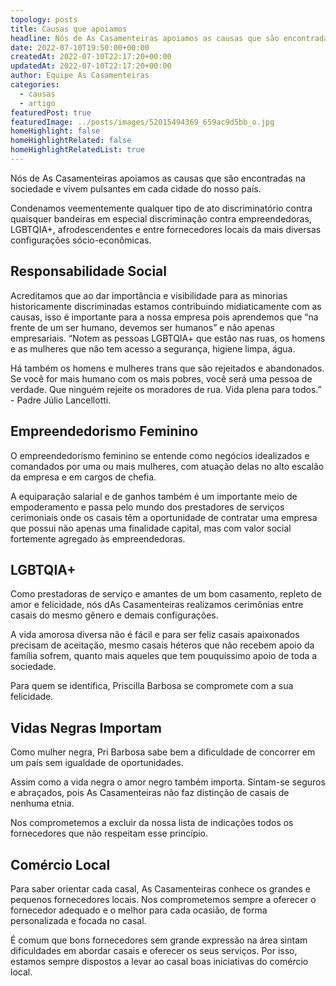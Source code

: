 ```yaml
---
topology: posts
title: Causas que apoiamos
headline: Nós de As Casamenteiras apoiamos as causas que são encontradas na sociedade e vivem pulsantes em cada cidade do nosso país.
date: 2022-07-10T19:50:00+00:00
createdAt: 2022-07-10T22:17:20+00:00
updatedAt: 2022-07-10T22:17:20+00:00
author: Equipe As Casamenteiras
categories:
  - causas
  - artigo
featuredPost: true
featuredImage: ../posts/images/52015494369_659ac9d5bb_o.jpg
homeHighlight: false
homeHighlightRelated: false
homeHighlightRelatedList: true
---
```


Nós de As Casamenteiras apoiamos as causas que são encontradas na sociedade e vivem pulsantes em cada cidade do nosso país.

Condenamos veementemente qualquer tipo de ato discriminatório contra quaisquer bandeiras em especial discriminação contra empreendedoras, LGBTQIA+, afrodescendentes e entre fornecedores locais da mais diversas configurações sócio-econômicas.

## Responsabilidade Social

Acreditamos que ao dar importância e visibilidade para as minorias historicamente discriminadas estamos contribuindo midiaticamente com as causas, isso é importante para a nossa empresa pois aprendemos que “na frente de um ser humano, devemos ser humanos” e não apenas empresariais.
“Notem as pessoas LGBTQIA+ que estão nas ruas, os homens e as mulheres que não tem acesso a segurança, higiene limpa, água.

Há também os homens e mulheres trans que são rejeitados e abandonados. Se você for mais humano com os mais pobres, você será uma pessoa de verdade. Que ninguém rejeite os moradores de rua. Vida plena para todos.” - Padre Júlio Lancellotti.

## Empreendedorismo Feminino

O empreendedorismo feminino se entende como negócios idealizados e comandados por uma ou mais mulheres, com atuação delas no alto escalão da empresa e em cargos de chefia.

A equiparação salarial e de ganhos também é um importante meio de empoderamento e passa pelo mundo dos prestadores de serviços cerimoniais onde os casais têm a oportunidade de contratar uma empresa que possui não apenas uma finalidade capital, mas com valor social fortemente agregado às empreendedoras.

## LGBTQIA+

Como prestadoras de serviço e amantes de um bom casamento, repleto de amor e felicidade, nós dAs Casamenteiras realizamos cerimônias entre casais do mesmo gênero e demais configurações.

A vida amorosa diversa não é fácil e para ser feliz casais apaixonados precisam de aceitação, mesmo casais héteros que não recebem apoio da família sofrem, quanto mais aqueles que tem pouquíssimo apoio de toda a sociedade.

Para quem se identifica, Priscilla Barbosa se compromete com a sua felicidade.

## Vidas Negras Importam

Como mulher negra, Pri Barbosa sabe bem a dificuldade de concorrer em um país sem igualdade de oportunidades.

Assim como a vida negra o amor negro também importa. Sintam-se seguros e abraçados, pois As Casamenteiras não faz distinção de casais de nenhuma etnia.

Nos comprometemos a excluir da nossa lista de indicações todos os fornecedores que não respeitam esse princípio.

## Comércio Local

Para saber orientar cada casal, As Casamenteiras conhece os grandes e pequenos fornecedores locais. Nos comprometemos sempre a oferecer o fornecedor adequado e o melhor para cada ocasião, de forma personalizada e focada no casal.

É comum que bons fornecedores sem grande expressão na área sintam dificuldades em abordar casais e oferecer os seus serviços. Por isso, estamos sempre dispostos a levar ao casal boas iniciativas do comércio local.
